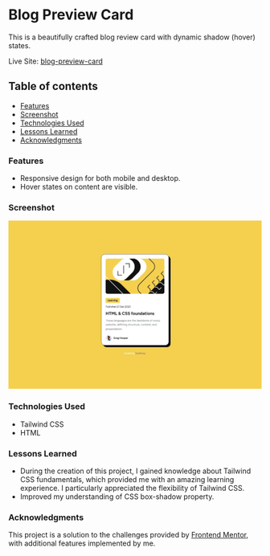 # Blog Preview Card

This is a beautifully crafted blog review card with dynamic shadow (hover) states.

Live Site: [blog-preview-card](https://sushcod3.github.io/blog-preview-card/)

## Table of contents

- [Features](#features)
- [Screenshot](#screenshot)
- [Technologies Used](#technologies-used)
- [Lessons Learned](#lessons-learned)
- [Acknowledgments](#acknowledgments)

### Features

- Responsive design for both mobile and desktop.
- Hover states on content are visible.

### Screenshot

![Desktop Screenshot](./assets/images/screenshot-d.jpeg)

### Technologies Used

- Tailwind CSS
- HTML

### Lessons Learned

- During the creation of this project, I gained knowledge about Tailwind CSS fundamentals, which provided me with an amazing learning experience. I particularly appreciated the flexibility of Tailwind CSS.
- Improved my understanding of CSS box-shadow property.

### Acknowledgments

This project is a solution to the challenges provided by [Frontend Mentor](https://www.frontendmentor.io/solutions/blog-preview-card-tailwind-css-3XGLb37XJt), with additional features implemented by me.
